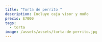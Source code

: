 ```yaml
---
title: "Torta de perrito "
description: Incluye caja visor y moño
precio: $7000
tags:
  - torta
image: /assets/assets/torta-de-perrito.jpg
---
```

